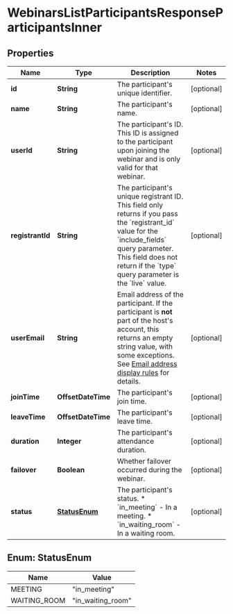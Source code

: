 

# WebinarsListParticipantsResponseParticipantsInner


## Properties

| Name | Type | Description | Notes |
|------------ | ------------- | ------------- | -------------|
|**id** | **String** | The participant&#39;s unique identifier. |  [optional] |
|**name** | **String** | The participant&#39;s name. |  [optional] |
|**userId** | **String** | The participant&#39;s ID. This ID is assigned to the participant upon joining the webinar and is only valid for that webinar. |  [optional] |
|**registrantId** | **String** | The participant&#39;s unique registrant ID. This field only returns if you pass the &#x60;registrant_id&#x60; value for the &#x60;include_fields&#x60; query parameter.   This field does not return if the &#x60;type&#x60; query parameter is the &#x60;live&#x60; value. |  [optional] |
|**userEmail** | **String** | Email address of the participant. If the participant is **not** part of the host&#39;s account, this returns an empty string value, with some exceptions. See [Email address display rules](https://developers.zoom.us/docs/api/rest/using-zoom-apis/#email-address-display-rules) for details. |  [optional] |
|**joinTime** | **OffsetDateTime** | The participant&#39;s join time. |  [optional] |
|**leaveTime** | **OffsetDateTime** | The participant&#39;s leave time. |  [optional] |
|**duration** | **Integer** | The participant&#39;s attendance duration. |  [optional] |
|**failover** | **Boolean** | Whether failover occurred during the webinar. |  [optional] |
|**status** | [**StatusEnum**](#StatusEnum) | The participant&#39;s status.  * &#x60;in_meeting&#x60; - In a meeting.  * &#x60;in_waiting_room&#x60; - In a waiting room. |  [optional] |



## Enum: StatusEnum

| Name | Value |
|---- | -----|
| MEETING | &quot;in_meeting&quot; |
| WAITING_ROOM | &quot;in_waiting_room&quot; |



